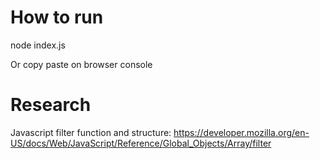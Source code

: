 # How to run
node index.js

Or copy paste on browser console

# Research
Javascript filter function and structure:
https://developer.mozilla.org/en-US/docs/Web/JavaScript/Reference/Global_Objects/Array/filter
